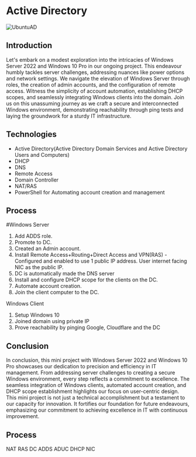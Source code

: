 # Active Directory
![UbuntuAD](https://i.imgur.com/M9s7KMNu.jpg)

## Introduction
Let's embark on a modest exploration into the intricacies of Windows Server 2022 and Windows 10 Pro in our ongoing project. This endeavour humbly tackles server challenges, addressing nuances like power options and network settings. We navigate the elevation of Windows Server through roles, the creation of admin accounts, and the configuration of remote access. Witness the simplicity of account automation, establishing DHCP scopes, and seamlessly integrating Windows clients into the domain. Join us on this unassuming journey as we craft a secure and interconnected Windows environment, demonstrating reachability through ping tests and laying the groundwork for a sturdy IT infrastructure.
  
## Technologies
- Active Directory(Active Directory Domain Services and Active Directory Users and Computers)
- DHCP
- DNS
- Remote Access
- Domain Controller
- NAT/RAS
- PowerShell for Automating account creation and management

## Process

#Windows Server
1. Add ADDS role.
2. Promote to DC.
3. Created an Admin account.
4. Install Remote Access+Routing+Direct Access and VPN(RAS) - Configured and enabled to use 1 public IP address. User internet facing NIC as the public IP.
5. DC is automatically made the DNS server
6. Install and configure DHCP scope for the clients on the DC.
7. Automate account creation.
8. Join the client computer to the DC.

Windows Client
1. Setup Windows 10
2. Joined domain using private IP
3. Prove reachability by pinging Google, Cloudflare and the DC


## Conclusion
In conclusion, this mini project with Windows Server 2022 and Windows 10 Pro showcases our dedication to precision and efficiency in IT management. From addressing server challenges to creating a secure Windows environment, every step reflects a commitment to excellence. The seamless integration of Windows clients, automated account creation, and DHCP scope establishment highlights our focus on user-centric design. This mini project is not just a technical accomplishment but a testament to our capacity for innovation. It fortifies our foundation for future endeavours, emphasizing our commitment to achieving excellence in IT with continuous improvement.


## Process
NAT
RAS
DC
ADDS
ADUC
DHCP
NIC
